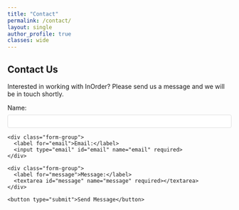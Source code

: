 ```yaml
---
title: "Contact"
permalink: /contact/
layout: single
author_profile: true
classes: wide
---
```


<div class="contact-form">
  <h2>Contact Us</h2>
  <p>
    Interested in working with InOrder?  Please send us a message and we will be in touch shortly.
  </p>
  <form action="https://formspree.io/f/your-form-id" method="POST">
    <div class="form-group">
      <label for="name">Name:</label>
      <input type="text" id="name" name="name" required>
    </div>
    
    <div class="form-group">
      <label for="email">Email:</label>
      <input type="email" id="email" name="email" required>
    </div>
    
    <div class="form-group">
      <label for="message">Message:</label>
      <textarea id="message" name="message" required></textarea>
    </div>
    
    <button type="submit">Send Message</button>
  </form>
</div>

<style>
.contact-form {
  margin-top: 2em;
}

.form-group {
  margin-bottom: 1em;
}

.form-group label {
  display: block;
  margin-bottom: 0.5em;
}

.form-group input,
.form-group textarea {
  width: 100%;
  padding: 0.5em;
  border: 1px solid #ddd;
  border-radius: 4px;
}

.form-group textarea {
  height: 150px;
}

button[type="submit"] {
  background-color: #007bff;
  color: white;
  padding: 0.5em 1em;
  border: none;
  border-radius: 4px;
  cursor: pointer;
}

button[type="submit"]:hover {
  background-color: #0056b3;
}
</style>